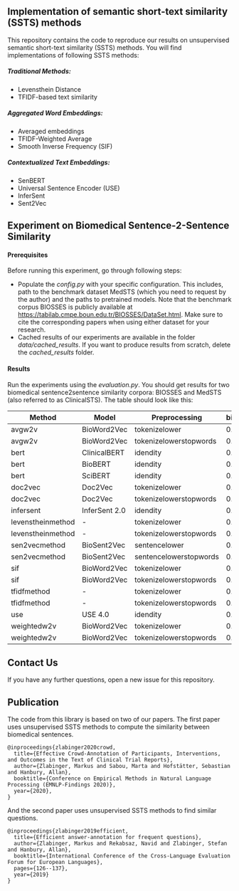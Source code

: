 ## Implementation of semantic short-text similarity (SSTS) methods
This repository contains the code to reproduce our results on unsupervised semantic short-text similarity (SSTS) methods. You will find 
implementations of following SSTS methods:

##### Traditional Methods:
* Levensthein Distance
* TFIDF-based text similarity
##### Aggregated Word Embeddings:
* Averaged embeddings
* TFIDF-Weighted Average
* Smooth Inverse Frequency (SIF)

##### Contextualized Text Embeddings:
* SenBERT
* Universal Sentence Encoder (USE)
* InferSent
* Sent2Vec

## Experiment on Biomedical Sentence-2-Sentence Similarity

#### Prerequisites
Before running this experiment, go through following steps:
* Populate the *config.py* with your specific configuration. This includes, path to the benchmark dataset MedSTS (which you need to request by the author) and the paths to pretrained models. Note that the benchmark corpus BIOSSES is publicly available at https://tabilab.cmpe.boun.edu.tr/BIOSSES/DataSet.html. Make sure to cite the corresponding papers when using either dataset for your research.
* Cached results of our experiments are available in the folder *data/cached_results*. If you want to produce results from scratch, delete the *cached_results* folder.

#### Results
Run the experiments using the *evaluation.py*. You should get results for two biomedical sentence2sentence similarity corpora: BIOSSES and MedSTS (also referred to as ClinicalSTS). The table should look like this:

| Method            | Model         | Preprocessing          |   biosses_pear |   medsts_all_pear |   AVG |
|-------------------|---------------|------------------------|----------------|-------------------|-------|
| avgw2v            | BioWord2Vec   | tokenizelower          |           0.61 |              0.72 |  0.66 |
| avgw2v            | BioWord2Vec   | tokenizelowerstopwords |           0.72 |              0.77 |  0.75 |
| bert              | ClinicalBERT  | idendity               |           0.65 |              0.69 |  0.67 |
| bert              | BioBERT       | idendity               |           0.78 |              0.58 |  0.68 |
| bert              | SciBERT       | idendity               |           0.60 |              0.68 |  0.64 |
| doc2vec           | Doc2Vec       | tokenizelower          |           0.81 |              0.75 |  0.78 |
| doc2vec           | Doc2Vec       | tokenizelowerstopwords |           0.80 |              0.76 |  0.78 |
| infersent         | InferSent 2.0 | idendity               |           0.49 |              0.65 |  0.57 |
| levenstheinmethod | -             | tokenizelower          |           0.55 |              0.64 |  0.60 |
| levenstheinmethod | -             | tokenizelowerstopwords |           0.64 |              0.69 |  0.66 |
| sen2vecmethod     | BioSent2Vec   | sentencelower          |           0.81 |              0.74 |  0.78 |
| sen2vecmethod     | BioSent2Vec   | sentencelowerstopwords |           0.81 |              0.77 |  0.79 |
| sif               | BioWord2Vec   | tokenizelower          |           0.79 |              0.75 |  0.77 |
| sif               | BioWord2Vec   | tokenizelowerstopwords |           0.78 |              0.76 |  0.77 |
| tfidfmethod       | -             | tokenizelower          |           0.74 |              0.70 |  0.72 |
| tfidfmethod       | -             | tokenizelowerstopwords |           0.74 |              0.73 |  0.74 |
| use               | USE 4.0       | idendity               |           0.66 |              0.72 |  0.69 |
| weightedw2v       | BioWord2Vec   | tokenizelower          |           0.73 |              0.75 |  0.74 |
| weightedw2v       | BioWord2Vec   | tokenizelowerstopwords |           0.76 |              0.77 |  0.76 |

## Contact Us
If you have any further questions, open a new issue for this repository.

## Publication
The code from this library is based on two of our papers. The first paper uses unsupervised SSTS methods to compute the similarity between biomedical sentences.
```
@inproceedings{zlabinger2020crowd,
  title={Effective Crowd-Annotation of Participants, Interventions, and Outcomes in the Text of Clinical Trial Reports},
  author={Zlabinger, Markus and Sabou, Marta and Hofstätter, Sebastian and Hanbury, Allan},
  booktitle={Conference on Empirical Methods in Natural Language Processing (EMNLP-Findings 2020)},
  year={2020},
}
```
And the second paper uses unsupervised SSTS methods to find similar questions.
```
@inproceedings{zlabinger2019efficient,
  title={Efficient answer-annotation for frequent questions},
  author={Zlabinger, Markus and Rekabsaz, Navid and Zlabinger, Stefan and Hanbury, Allan},
  booktitle={International Conference of the Cross-Language Evaluation Forum for European Languages},
  pages={126--137},
  year={2019}
}
```

